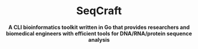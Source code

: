 <div align="center">
  <h1>SeqCraft</h1>
  <p align="center"><strong>A CLI bioinformatics toolkit written in Go that provides researchers and biomedical engineers with efficient tools for DNA/RNA/protein sequence analysis</strong></p>
</div>
